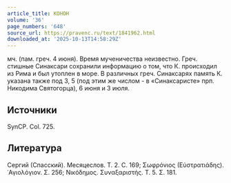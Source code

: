```yaml
---
article_title: КОНОН
volume: '36'
page_numbers: '648'
source_url: https://pravenc.ru/text/1841962.html
downloaded_at: '2025-10-13T14:58:29Z'
---
```


мч. (пам. греч. 4 июня). Время мученичества неизвестно. Греч. стишные Синаксари сохранили информацию о том, что К. происходил из Рима и был утоплен в море. В различных греч. Синаксарях память К. указана также под 3, 5 (под этим же числом - в «Синаксаристе» прп. Никодима Святогорца), 6 июня и 3 июля.

## Источники

SynCP. Col. 725.

## Литература

Сергий (Спасский). Месяцеслов. Т. 2. С. 169; Σωφρόνιος (Εὐστρατιάδης). ῾Αγιολόγιον. Σ. 256; Νικόδημος. Συναξαριστής. Τ. 5. Σ. 181.
